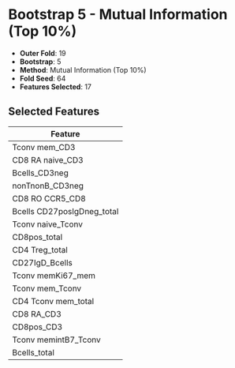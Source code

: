 # Bootstrap 5 - Mutual Information (Top 10%)

- **Outer Fold**: 19
- **Bootstrap**: 5
- **Method**: Mutual Information (Top 10%)
- **Fold Seed**: 64
- **Features Selected**: 17

## Selected Features

| Feature |
|---------|
| Tconv mem_CD3 |
| CD8 RA naive_CD3 |
| Bcells_CD3neg |
| nonTnonB_CD3neg |
| CD8 RO CCR5_CD8 |
| Bcells CD27posIgDneg_total |
| Tconv naive_Tconv |
| CD8pos_total |
| CD4 Treg_total |
| CD27IgD_Bcells |
| Tconv memKi67_mem |
| Tconv mem_Tconv |
| CD4 Tconv mem_total |
| CD8 RA_CD3 |
| CD8pos_CD3 |
| Tconv memintB7_Tconv |
| Bcells_total |
